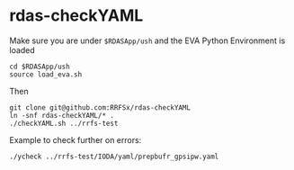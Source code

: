 # rdas-checkYAML

Make sure you are under `$RDASApp/ush` and the EVA Python Environment is loaded
```
cd $RDASApp/ush
source load_eva.sh
```
Then
```
git clone git@github.com:RRFSx/rdas-checkYAML
ln -snf rdas-checkYAML/* .
./checkYAML.sh ../rrfs-test
```
Example to check further on errors: 
```
./ycheck ../rrfs-test/IODA/yaml/prepbufr_gpsipw.yaml
```
